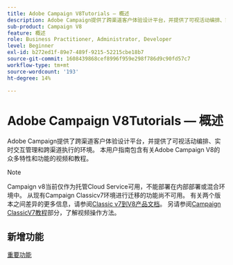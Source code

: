 ```yaml
---
title: Adobe Campaign V8Tutorials — 概述
description: Adobe Campaign提供了跨渠道客户体验设计平台，并提供了可视活动编排、实时交互管理和跨渠道执行的环境。 本用户指南包含有关 Adobe Campaign Standard 的众多特性和功能的视频和教程。
sub-product: Campaign V8
feature: 概述
role: Business Practitioner, Administrator, Developer
level: Beginner
exl-id: b272ed1f-89e7-489f-9215-52215cbe18b7
source-git-commit: 1608439868cef8996f959e298f786d9c90fd57c7
workflow-type: tm+mt
source-wordcount: '193'
ht-degree: 14%

---
```


# Adobe Campaign V8Tutorials — 概述

Adobe Campaign提供了跨渠道客户体验设计平台，并提供了可视活动编排、实时交互管理和跨渠道执行的环境。 本用户指南包含有关Adobe Campaign V8的众多特性和功能的视频和教程。

>[!NOTE]
> Campaign v8当前仅作为托管Cloud Service可用，不能部署在内部部署或混合环境中。 从现有Campaign Classicv7环境进行迁移的功能尚不可用。
>有关两个版本之间差异的更多信息，请参阅[Classic v7到V8产品文档](https://experienceleague.adobe.com/docs/campaign/campaign-classic/start/capability-matrix.html?lang=en#start)。 另请参阅[Campaign ClassicV7教程](https://experienceleague.adobe.com/docs/campaign-classic-learn/tutorials/overview.html?lang=zh-Hans)部分，了解视频操作方法。

## 新增功能

[重要功能](https://experienceleague.adobe.com/docs/campaign/campaign-classic/start/whats-new.html?lang=en#start)
